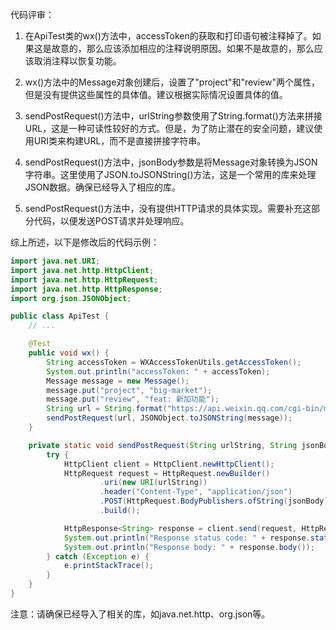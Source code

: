 代码评审：

1. 在ApiTest类的wx()方法中，accessToken的获取和打印语句被注释掉了。如果这是故意的，那么应该添加相应的注释说明原因。如果不是故意的，那么应该取消注释以恢复功能。

2. wx()方法中的Message对象创建后，设置了"project"和"review"两个属性，但是没有提供这些属性的具体值。建议根据实际情况设置具体的值。

3. sendPostRequest()方法中，urlString参数使用了String.format()方法来拼接URL，这是一种可读性较好的方式。但是，为了防止潜在的安全问题，建议使用URI类来构建URL，而不是直接拼接字符串。

4. sendPostRequest()方法中，jsonBody参数是将Message对象转换为JSON字符串。这里使用了JSON.toJSONString()方法，这是一个常用的库来处理JSON数据。确保已经导入了相应的库。

5. sendPostRequest()方法中，没有提供HTTP请求的具体实现。需要补充这部分代码，以便发送POST请求并处理响应。

综上所述，以下是修改后的代码示例：

```java
import java.net.URI;
import java.net.http.HttpClient;
import java.net.http.HttpRequest;
import java.net.http.HttpResponse;
import org.json.JSONObject;

public class ApiTest {
    // ...

    @Test
    public void wx() {
        String accessToken = WXAccessTokenUtils.getAccessToken();
        System.out.println("accessToken: " + accessToken);
        Message message = new Message();
        message.put("project", "big-market");
        message.put("review", "feat: 新加功能");
        String url = String.format("https://api.weixin.qq.com/cgi-bin/message/template/send?access_token=%s", accessToken);
        sendPostRequest(url, JSONObject.toJSONString(message));
    }

    private static void sendPostRequest(String urlString, String jsonBody) {
        try {
            HttpClient client = HttpClient.newHttpClient();
            HttpRequest request = HttpRequest.newBuilder()
                    .uri(new URI(urlString))
                    .header("Content-Type", "application/json")
                    .POST(HttpRequest.BodyPublishers.ofString(jsonBody))
                    .build();

            HttpResponse<String> response = client.send(request, HttpResponse.BodyHandlers.ofString());
            System.out.println("Response status code: " + response.statusCode());
            System.out.println("Response body: " + response.body());
        } catch (Exception e) {
            e.printStackTrace();
        }
    }
}
```

注意：请确保已经导入了相关的库，如java.net.http、org.json等。